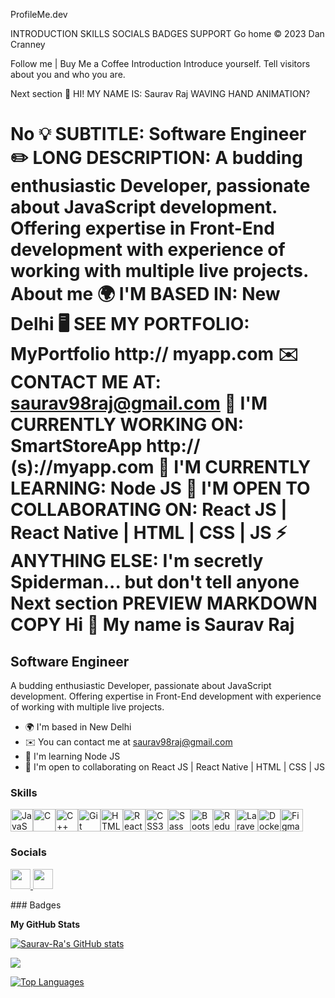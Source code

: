ProfileMe.dev



INTRODUCTION
SKILLS
SOCIALS
BADGES
SUPPORT
Go home
© 2023 Dan Cranney

Follow me
|
Buy Me a Coffee
Introduction
Introduce yourself. Tell visitors about you and who you are.

Next section
👋
HI! MY NAME IS:
Saurav Raj
WAVING HAND ANIMATION?

No
💡
SUBTITLE:
Software Engineer
✏️
LONG DESCRIPTION:
A budding enthusiastic Developer, passionate about JavaScript development. Offering expertise in Front-End development with experience of working with multiple live projects.
About me
🌍
I'M BASED IN:
New Delhi
🖥️
SEE MY PORTFOLIO:
MyPortfolio
http://
myapp.com
✉️
CONTACT ME AT:
saurav98raj@gmail.com
🚀
I'M CURRENTLY WORKING ON:
SmartStoreApp
http://
(s)://myapp.com
🧠
I'M CURRENTLY LEARNING:
Node JS
🤝
I'M OPEN TO COLLABORATING ON:
React JS | React Native | HTML | CSS | JS
⚡
ANYTHING ELSE:
I'm secretly Spiderman... but don't tell anyone
Next section
PREVIEW
MARKDOWN
COPY
Hi 👋 My name is Saurav Raj
===========================

Software Engineer
-----------------

A budding enthusiastic Developer, passionate about JavaScript development. Offering expertise in Front-End development with experience of working with multiple live projects.

* 🌍  I'm based in New Delhi
* ✉️  You can contact me at [saurav98raj@gmail.com](mailto:saurav98raj@gmail.com)
* 🧠  I'm learning Node JS
* 🤝  I'm open to collaborating on React JS | React Native | HTML | CSS | JS

### Skills

<p align="left">
<a href="https://developer.mozilla.org/en-US/docs/Web/JavaScript" target="_blank" rel="noreferrer"><img src="https://raw.githubusercontent.com/danielcranney/readme-generator/main/public/icons/skills/javascript-colored.svg" width="36" height="36" alt="JavaScript" /></a><a href="https://docs.microsoft.com/en-us/cpp/?view=msvc-170" target="_blank" rel="noreferrer"><img src="https://raw.githubusercontent.com/danielcranney/readme-generator/main/public/icons/skills/c-colored.svg" width="36" height="36" alt="C" /></a><a href="https://docs.microsoft.com/en-us/cpp/?view=msvc-170" target="_blank" rel="noreferrer"><img src="https://raw.githubusercontent.com/danielcranney/readme-generator/main/public/icons/skills/cplusplus-colored.svg" width="36" height="36" alt="C++" /></a><a href="https://git-scm.com/" target="_blank" rel="noreferrer"><img src="https://raw.githubusercontent.com/danielcranney/readme-generator/main/public/icons/skills/git-colored.svg" width="36" height="36" alt="Git" /></a><a href="https://developer.mozilla.org/en-US/docs/Glossary/HTML5" target="_blank" rel="noreferrer"><img src="https://raw.githubusercontent.com/danielcranney/readme-generator/main/public/icons/skills/html5-colored.svg" width="36" height="36" alt="HTML5" /></a><a href="https://reactjs.org/" target="_blank" rel="noreferrer"><img src="https://raw.githubusercontent.com/danielcranney/readme-generator/main/public/icons/skills/react-colored.svg" width="36" height="36" alt="React" /></a><a href="https://www.w3.org/TR/CSS/#css" target="_blank" rel="noreferrer"><img src="https://raw.githubusercontent.com/danielcranney/readme-generator/main/public/icons/skills/css3-colored.svg" width="36" height="36" alt="CSS3" /></a><a href="https://sass-lang.com/" target="_blank" rel="noreferrer"><img src="https://raw.githubusercontent.com/danielcranney/readme-generator/main/public/icons/skills/sass-colored.svg" width="36" height="36" alt="Sass" /></a><a href="https://getbootstrap.com/" target="_blank" rel="noreferrer"><img src="https://raw.githubusercontent.com/danielcranney/readme-generator/main/public/icons/skills/bootstrap-colored.svg" width="36" height="36" alt="Bootstrap" /></a><a href="https://redux.js.org/" target="_blank" rel="noreferrer"><img src="https://raw.githubusercontent.com/danielcranney/readme-generator/main/public/icons/skills/redux-colored.svg" width="36" height="36" alt="Redux" /></a><a href="https://laravel.com/" target="_blank" rel="noreferrer"><img src="https://raw.githubusercontent.com/danielcranney/readme-generator/main/public/icons/skills/laravel-colored.svg" width="36" height="36" alt="Laravel" /></a><a href="https://www.docker.com/" target="_blank" rel="noreferrer"><img src="https://raw.githubusercontent.com/danielcranney/readme-generator/main/public/icons/skills/docker-colored.svg" width="36" height="36" alt="Docker" /></a><a href="https://www.figma.com/" target="_blank" rel="noreferrer"><img src="https://raw.githubusercontent.com/danielcranney/readme-generator/main/public/icons/skills/figma-colored.svg" width="36" height="36" alt="Figma" /></a>
</p>

### Socials

<p align="left"> <a href="https://www.github.com/Saurav-Ra" target="_blank" rel="noreferrer"> <picture> <source media="(prefers-color-scheme: dark)" srcset="https://raw.githubusercontent.com/danielcranney/readme-generator/main/public/icons/socials/github-dark.svg" /> <source media="(prefers-color-scheme: light)" srcset="https://raw.githubusercontent.com/danielcranney/readme-generator/main/public/icons/socials/github.svg" /> <img src="https://raw.githubusercontent.com/danielcranney/readme-generator/main/public/icons/socials/github.svg" width="32" height="32" /> </picture> </a> <a href="https://www.linkedin.com/in/saurav98raj/" target="_blank" rel="noreferrer"> <picture> <source media="(prefers-color-scheme: dark)" srcset="https://raw.githubusercontent.com/danielcranney/readme-generator/main/public/icons/socials/linkedin-dark.svg" /> <source media="(prefers-color-scheme: light)" srcset="https://raw.githubusercontent.com/danielcranney/readme-generator/main/public/icons/socials/linkedin.svg" /> <img src="https://raw.githubusercontent.com/danielcranney/readme-generator/main/public/icons/socials/linkedin.svg" width="32" height="32" /> </picture> </a></p>
### Badges

<b>My GitHub Stats</b>

<a href="http://www.github.com/Saurav-Ra"><img src="https://github-readme-stats.vercel.app/api?username=Saurav-Ra&show_icons=true&hide=&count_private=true&title_color=14b8a6&text_color=0891b2&icon_color=3382ed&bg_color=1c1917&hide_border=true&show_icons=true" alt="Saurav-Ra's GitHub stats" /></a>

<a href="http://www.github.com/Saurav-Ra"><img src="https://github-readme-streak-stats.herokuapp.com/?user=Saurav-Ra&stroke=0891b2&background=1c1917&ring=14b8a6&fire=14b8a6&currStreakNum=0891b2&currStreakLabel=14b8a6&sideNums=0891b2&sideLabels=0891b2&dates=0891b2&hide_border=true" /></a>

<a href="https://github.com/Saurav-Ra" align="left"><img src="https://github-readme-stats.vercel.app/api/top-langs/?username=Saurav-Ra&langs_count=10&title_color=14b8a6&text_color=0891b2&icon_color=3382ed&bg_color=1c1917&hide_border=true&locale=en&custom_title=Top%20%Languages" alt="Top Languages" /></a>

